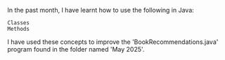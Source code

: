In the past month, I have learnt how to use the following in Java:

    Classes
    Methods

I have used these concepts to improve the 'BookRecommendations.java' program found in the folder named 'May 2025'.

